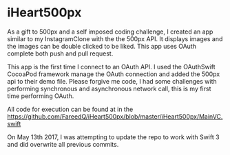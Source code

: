 # iHeart500px
As a gift to 500px and a self imposed coding challenge, I created an app similar to my InstagramClone with the the 500px API. It displays images and the images can be double clicked to be liked. This app uses OAuth complete both push and pull request.

This app is the first time I connect to an OAuth API. I used the OAuthSwift CocoaPod framework manage the OAuth connection and added the 500px api to their demo file. Please forgive me code, I had some challenges with performing synchronous and asynchronous network call, this is my first time performing OAuth.

All code for execution can be found at in the https://github.com/FareedQ/iHeart500px/blob/master/iHeart500px/MainVC.swift

On May 13th 2017,
I was attempting to update the repo to work with Swift 3 and did overwrite all previous commits.
